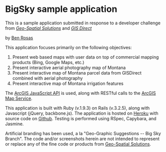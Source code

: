 # BigSky sample application

This is a sample application submitted in response to a developer challenge from
[*Geo-Spatial Solutions*](http://geospatialsolutions.com) and [*GIS Direct*](http://gisdirect.com)

by [Ben Rosas](http://github.com/ballPointPenguin)

This application focuses primarily on the following objectives:
1. Present web based maps with user data on top of commercial mapping products (Bing, Google Maps, etc.)
2. Present interactive aerial photography map of Montana
3. Present interactive map of Montana parcel data from GISDirect combined with aerial photography
4. Present interactive map of Montana irrigation features

The [ArcGIS JavaScript API](http://help.arcgis.com/en/webapi/javascript/arcgis) is used,
along with RESTful calls to the [ArcGIS Map Service](http://resources.esri.com/help/9.3/arcgisserver/apis/rest/index.html).

This application is built with Ruby (v.1.9.3) on Rails (v.3.2.5), along with Javascript (jQuery, backbone.js).
The application is hosted on [Heroku](http://www.heroku.com) with source code on [Github](http://www.github.com/ballPointPenguin).
Testing is performed using RSpec, Capybara, and Jasmine.

Artificial branding has been used, a la "Geo-Graphic Suggestions -- Big Sky Branch".
The code and/or screenshots herein are not intended to represent or replace
any of the fine code or products from [Geo-Spatial Solutions](http://geospatialsolutions.com).
